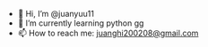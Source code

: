 - 👋 Hi, I’m @juanyuu11
- 🌱 I’m currently learning python gg
- 📫 How to reach me: juanghi200208@gmail.com

<!---
juanyuu11/juanyuu11 is a ✨ special ✨ repository because its `README.md` (this file) appears on your GitHub profile.
You can click the Preview link to take a look at your changes.
--->
